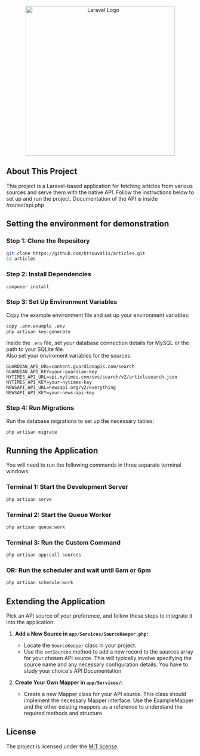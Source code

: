 <p align="center"><a href="https://laravel.com" target="_blank"><img src="https://raw.githubusercontent.com/laravel/art/master/logo-lockup/5%20SVG/2%20CMYK/1%20Full%20Color/laravel-logolockup-cmyk-red.svg" width="400" alt="Laravel Logo"></a></p>

## About This Project

This project is a Laravel-based application for fetching articles from various sources and serve them with the native API. Follow the instructions below to set up and run the project.
Documentation of the API is inside /routes/api.php

## Setting the environment for demonstration

### Step 1: Clone the Repository

```sh
git clone https://github.com/ktsouvalis/articles.git
cd articles
```

### Step 2: Install Dependencies

```sh
composer install
```

### Step 3: Set Up Environment Variables

Copy the example environment file and set up your environment variables:

```sh
copy .env.example .env
php artisan key:generate
```

Inside the `.env` file, set your database connection details for MySQL or the path to your SQLite file.  
Also set your enviroment variables for the sources:

```env
GUARDIAN_API_URL=content.guardianapis.com/search
GUARDIAN_API_KEY=your-guardian-key
NYTIMES_API_URL=api.nytimes.com/svc/search/v2/articlesearch.json
NYTIMES_API_KEY=your-nytimes-key
NEWSAPI_API_URL=newsapi.org/v2/everything
NEWSAPI_API_KEY=your-news-api-key
```


### Step 4: Run Migrations

Run the database migrations to set up the necessary tables:

```sh
php artisan migrate
```

## Running the Application

You will need to run the following commands in three separate terminal windows:

### Terminal 1: Start the Development Server

```sh
php artisan serve
```

### Terminal 2: Start the Queue Worker

```sh
php artisan queue:work
```

### Terminal 3: Run the Custom Command

```sh
php artisan app:call-sources
```

### OR: Run the scheduler and wait until 6am or 6pm

```sh
php artisan schedule:work
```

## Extending the Application

Pick an API source of your preference, and follow these steps to integrate it into the application:

1. **Add a New Source in `app/Services/SourceKeeper.php`:**
    - Locate the `SourceKeeper` class in your project.
    - Use the `setSources` method to add a new record to the sources array for your chosen API source. This will typically involve specifying the source name and any necessary configuration details. You have to study your choice's API Documentation

2. **Create Your Own Mapper in `app/Services/`:**
    - Create a new Mapper class for your API source. This class should implement the necessary Mapper interface. Use the ExampleMapper and the other existing mappers as a reference to understand the required methods and structure.

## License

The project is licensed under the [MIT license](https://opensource.org/licenses/MIT).
